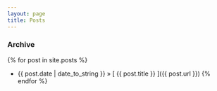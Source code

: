 ```yaml
---
layout: page
title: Posts
---
```


### Archive

{% for post in site.posts %}
  * {{ post.date | date_to_string }} &raquo; [ {{ post.title }} ]({{ post.url }})
{% endfor %}
